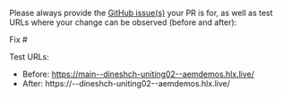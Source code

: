 Please always provide the [GitHub issue(s)](../issues) your PR is for, as well as test URLs where your change can be observed (before and after):

Fix #<gh-issue-id>

Test URLs:
- Before: https://main--dineshch-uniting02--aemdemos.hlx.live/
- After: https://<branch>--dineshch-uniting02--aemdemos.hlx.live/
